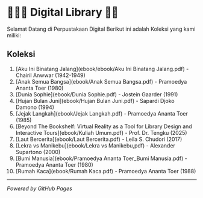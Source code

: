 # 🦹🏼‍♀️ Digital Library 🥷🏼
Selamat Datang di Perpustakaan Digital
Berikut ini adalah Koleksi yang kami miliki:
## Koleksi
1. [Aku Ini Binatang Jalang](ebook/ebook/Aku Ini Binatang Jalang.pdf) - Chairil Anwwar (1942-1949)
2. [Anak Semua Bangsa](ebook/Anak Semua Bangsa.pdf) - Pramoedya Ananta Toer (1980)
3. [Dunia Sophie](ebook/Dunia Sophie.pdf) - Jostein Gaarder (1991)
4. [Hujan Bulan Juni](ebook/Hujan Bulan Juni.pdf) - Sapardi Djoko Damono (1994)
5. [Jejak Langkah](ebook/Jejak Langkah.pdf) - Pramoedya Ananta Toer (1985)
6. [Beyond The Bookshelf: Virtual Reality as a Tool for Library Design and Interactive Tours](ebook/Kuliah Umum.pdf) - Prof. Dr. Tengku (2025)
7. [Laut Bercerita](ebook/Laut Bercerita.pdf) - Leila S. Chudori (2017)
8. [Lekra vs Manikebu](ebook/Lekra vs Manikebu,pdf) - Alexander Supartono (2000)
9. [Bumi Manusia](ebook/Pramoedya Ananta Toer_Bumi Manusia.pdf) - Pramoedya Ananta Toer (1980)
10. [Rumah Kaca](ebook/Rumah Kaca.pdf) - Pramoedya Ananta Toer (1988)


---
*Powered by GitHub Pages*
